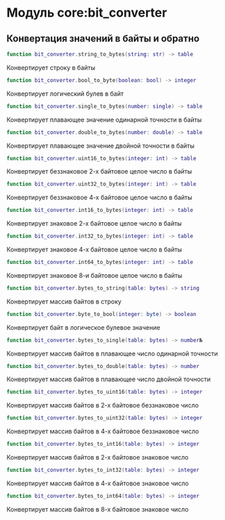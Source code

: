 # Модуль core:bit_converter

## Конвертация значений в байты и обратно

```lua
function bit_converter.string_to_bytes(string: str) -> table
```
Конвертирует строку в байты

```lua
function bit_converter.bool_to_byte(boolean: bool) -> integer
```
Конвертирует логический булев в байт

```lua
function bit_converter.single_to_bytes(number: single) -> table
```
Конвертирует плавающее значение одинарной точности в байты

```lua
function bit_converter.double_to_bytes(number: double) -> table
```
Конвертирует плавающее значение двойной точности в байты

```lua
function bit_converter.uint16_to_bytes(integer: int) -> table
```
Конвертирует беззнаковое 2-х байтовое целое число в байты

```lua
function bit_converter.uint32_to_bytes(integer: int) -> table
```
Конвертирует беззнаковое 4-х байтовое целое число в байты

```lua
function bit_converter.int16_to_bytes(integer: int) -> table
```
Конвертирует знаковое 2-х байтовое целое число в байты

```lua
function bit_converter.int32_to_bytes(integer: int) -> table
```
Конвертирует знаковое 4-х байтовое целое число в байты

```lua
function bit_converter.int64_to_bytes(integer: int) -> table
```
Конвертирует знаковое 8-и байтовое целое число в байты

```lua
function bit_converter.bytes_to_string(table: bytes) -> string
```
Конвертирует массив байтов в строку

```lua
function bit_converter.byte_to_bool(integer: byte) -> boolean
```
Конвертирует байт в логическое булевое значение

```lua
function bit_converter.bytes_to_single(table: bytes) -> number№
```
Конвертирует массив байтов в плавающее число одинарной точности

```lua
function bit_converter.bytes_to_double(table: bytes) -> number
```
Конвертирует массив байтов в плавающее число двойной точности

```lua
function bit_converter.bytes_to_uint16(table: bytes) -> integer
```
Конвертирует массив байтов в 2-х байтовое беззнаковое число

```lua
function bit_converter.bytes_to_uint32(table: bytes) -> integer
```
Конвертирует массив байтов в 4-х байтовое беззнаковое число

```lua
function bit_converter.bytes_to_int16(table: bytes) -> integer
```
Конвертирует массив байтов в 2-х байтовое знаковое число

```lua
function bit_converter.bytes_to_int32(table: bytes) -> integer
```
Конвертирует массив байтов в 4-х байтовое знаковое число

```lua
function bit_converter.bytes_to_int64(table: bytes) -> integer
```
Конвертирует массив байтов в 8-х байтовое знаковое число

